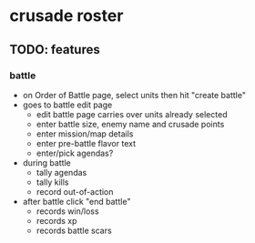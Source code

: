 # crusade roster

## TODO: features

### battle
- on Order of Battle page, select units then hit "create battle"
- goes to battle edit page
  - edit battle page carries over units already selected
  - enter battle size, enemy name and crusade points
  - enter mission/map details
  - enter pre-battle flavor text
  - enter/pick agendas?
- during battle
  - tally agendas
  - tally kills
  - record out-of-action 
- after battle click "end battle"
  - records win/loss
  - records xp
  - records battle scars
